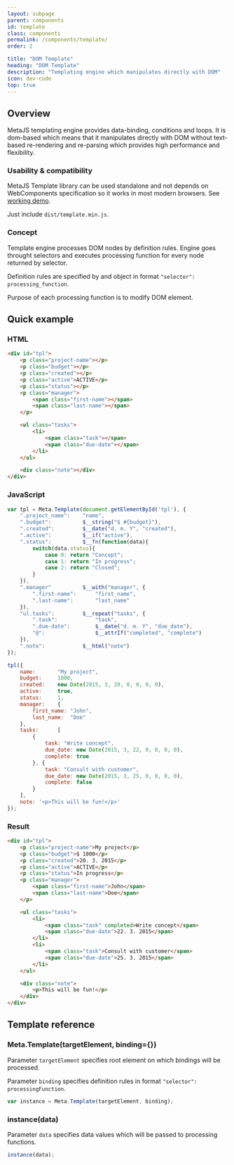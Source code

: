 ```yaml
---
layout: subpage
parent: components
id: template
class: components
permalink: /components/template/
order: 2

title: "DOM Template"
heading: "DOM Template"
description: "Templating engine which manipulates directly with DOM"
icon: dev-code
top: true
---
```


## Overview
MetaJS templating engine provides data-binding, conditions and loops. It is dom-based which means that it manipulates directly with DOM without text-based re-rendering and re-parsing which provides high performance and flexibility.

### Usability & compatibility
MetaJS Template library can be used standalone and not depends on WebComponents specification so it works in most modern browsers. See [working demo](http://repo.meta-platform.com/metajs/demo/template-native.html).

Just include `dist/template.min.js`.

### Concept
Template engine processes DOM nodes by definition rules. Engine goes throught selectors and executes processing function for every node returned by selector.

Definition rules are specified by and object in format `"selector": processing_function`.

Purpose of each processing function is to modify DOM element.

## Quick example

### HTML

```html
<div id="tpl">
	<p class="project-name"></p>
	<p class="budget"></p>
	<p class="created"></p>
	<p class="active">ACTIVE</p>
	<p class="status"></p>
	<p class="manager">
		<span class="first-name"></span>
		<span class="last-name"></span>
	</p>

	<ul class="tasks">
		<li>
			<span class="task"></span>
			<span class="due-date"></span>
		</li>
	</ul>

	<div class="note"></div>
</div>
```

### JavaScript

```javascript
var tpl = Meta.Template(document.getElementById('tpl'), {
	".project_name":	"name",
	".budget":			$__string("$ #{budget}"),
	".created":			$__date("d. m. Y", "created"),
	".active":			$__if("active"),
	".status":			$__fn(function(data){
		switch(data.status){
			case 0: return "Concept";
			case 1: return "In progress";
			case 2: return "Closed";
		}
	}),
	".manager"			$__with("manager", {
		".first-name":		"first_name",
		".last-name":		"last_name"
	}),
	"ul.tasks":			$__repeat("tasks", {
		".task":			"task",
		".due-date":		$__date("d. m. Y", "due_date"),
		"@":				$__attrIf("completed", "complete")
	}),
	".note":			$__html("note")
});

tpl({
	name:		"My project",
	budget:		1000,
	created:	new Date(2015, 3, 20, 0, 0, 0, 0),
	active:		true,
	status:		1,
	manager:	{
		first_name: "John",
		last_name:	"Doe"
	},
	tasks:		[
		{
			task: "Write concept",
			due_date: new Date(2015, 3, 22, 0, 0, 0, 0),
			complete: true
		}, {
			task: "Consult with customer",
			due_date: new Date(2015, 3, 25, 0, 0, 0, 0),
			complete: false
		}
	],
	note: '<p>This will be fun!</p>'
});
```

### Result
```html
<div id="tpl">
	<p class="project-name">My project</p>
	<p class="budget">$ 1000</p>
	<p class="created">20. 3. 2015</p>
	<p class="active">ACTIVE</p>
	<p class="status">In progress</p>
	<p class="manager">
		<span class="first-name">John</span>
		<span class="last-name">Doe</span>
	</p>

	<ul class="tasks">
		<li>
			<span class="task" completed>Write concept</span>
			<span class="due-date">22. 3. 2015</span>
		</li>
		<li>
			<span class="task">Consult with customer</span>
			<span class="due-date">25. 3. 2015</span>
		</li>
	</ul>

	<div class="note">
		<p>This will be fun!</p>
	</div>
</div>
```

## Template reference

### Meta.Template(targetElement, binding={})
Parameter `targetElement` specifies root element on which bindings will be processed.

Parameter `binding` specifies definition rules in format `"selector": processingFunction`.

```javascript
var instance = Meta.Template(targetElement, binding);
```

### instance(data)
Parameter `data` specifies data values which will be passed to processing functions.

```javascript
instance(data);